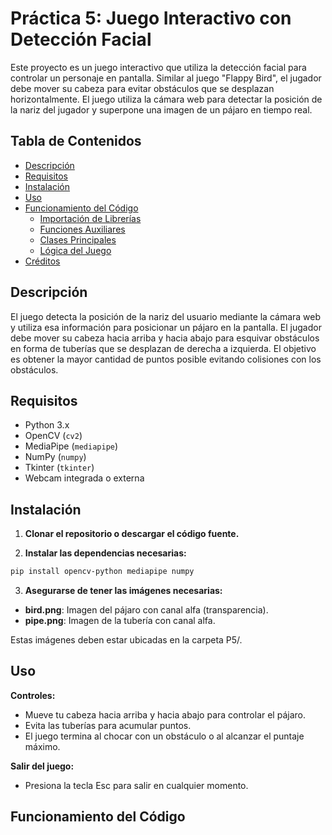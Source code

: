 # Práctica 5: Juego Interactivo con Detección Facial

Este proyecto es un juego interactivo que utiliza la detección facial para controlar un personaje en pantalla. Similar al juego "Flappy Bird", el jugador debe mover su cabeza para evitar obstáculos que se desplazan horizontalmente. El juego utiliza la cámara web para detectar la posición de la nariz del jugador y superpone una imagen de un pájaro en tiempo real.

## Tabla de Contenidos

- [Descripción](#descripción)
- [Requisitos](#requisitos)
- [Instalación](#instalación)
- [Uso](#uso)
- [Funcionamiento del Código](#funcionamiento-del-código)
  - [Importación de Librerías](#importación-de-librerías)
  - [Funciones Auxiliares](#funciones-auxiliares)
  - [Clases Principales](#clases-principales)
  - [Lógica del Juego](#lógica-del-juego)
- [Créditos](#créditos)

## Descripción

El juego detecta la posición de la nariz del usuario mediante la cámara web y utiliza esa información para posicionar un pájaro en la pantalla. El jugador debe mover su cabeza hacia arriba y hacia abajo para esquivar obstáculos en forma de tuberías que se desplazan de derecha a izquierda. El objetivo es obtener la mayor cantidad de puntos posible evitando colisiones con los obstáculos.

## Requisitos

- Python 3.x
- OpenCV (`cv2`)
- MediaPipe (`mediapipe`)
- NumPy (`numpy`)
- Tkinter (`tkinter`)
- Webcam integrada o externa

## Instalación

1. **Clonar el repositorio o descargar el código fuente.**

2. **Instalar las dependencias necesarias:**

```bash
pip install opencv-python mediapipe numpy
```

3. **Asegurarse de tener las imágenes necesarias:**

* **bird.png**: Imagen del pájaro con canal alfa (transparencia).
* **pipe.png**: Imagen de la tubería con canal alfa.

Estas imágenes deben estar ubicadas en la carpeta P5/.

## Uso

**Controles:**

- Mueve tu cabeza hacia arriba y hacia abajo para controlar el pájaro.
- Evita las tuberías para acumular puntos.
- El juego termina al chocar con un obstáculo o al alcanzar el puntaje máximo.

**Salir del juego:**

- Presiona la tecla Esc para salir en cualquier momento.

## Funcionamiento del Código
